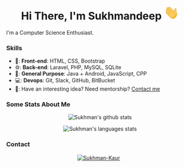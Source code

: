 <h1 align="Center">  Hi There, I'm Sukhmandeep <img src="https://raw.githubusercontent.com/ABSphreak/ABSphreak/master/gifs/Hi.gif" width="40px" /> </h1>

I'm a Computer Science Enthusiast.

### Skills
- 📰: **Front-end**: HTML, CSS, Bootstrap
- ⚙️: **Back-end**: Laravel, PHP, MySQL, SQLite
- 🔖: **General Purpose**: Java + Android, JavaScript, CPP
- 💻: **Devops**: Git, Slack, GitHub, BitBucket
- 👐: Have an interesting idea? Need mentorship? [Contact me](#contact-me)


### Some Stats About Me
<p align="center" >
<img alt="Sukhman's github stats" src="https://github-readme-stats.vercel.app/api?username=Sukhman-Kaur&show_icons=true&theme=merko"  >
</p>
<p align="center">
<img alt="Sukhman's languages stats" src="https://github-readme-stats.vercel.app/api/top-langs/?username=Sukhman-Kaur&langs_count=10&theme=tokyonight&layout=compact" >
</p>

### Contact 

<p id="contact-me" align="center">
<a href="https://www.linkedin.com/in/sukhmandeep-kaur" target="_blank"><img align="center" src="https://www.vectorlogo.zone/logos/linkedin/linkedin-icon.svg" alt="Sukhman-Kaur" height="25" width="25" /></a>&nbsp;&nbsp;
</p>
